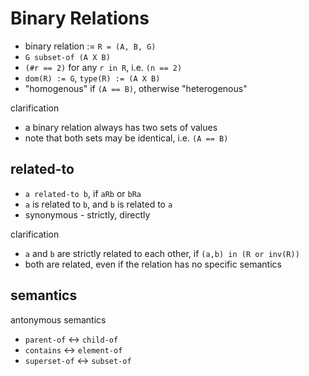 
<!-- ======================================================================= -->
# Binary Relations

* binary relation := `R = (A, B, G)`
* `G subset-of (A X B)`
* `(#r == 2)` for any `r in R`, i.e. `(n == 2)`
* `dom(R) := G`, `type(R) := (A X B)`
* "homogenous" if `(A == B)`, otherwise "heterogenous"

clarification

* a binary relation always has two sets of values
* note that both sets may be identical, i.e. `(A == B)`

<!-- ======================================================================= -->
## related-to

* `a related-to b`, if `aRb` or `bRa`
* `a` is related to `b`, and `b` is related to `a`
* synonymous - strictly, directly

clarification

* `a` and `b` are strictly related to each other, if `(a,b) in (R or inv(R))`
* both are related, even if the relation has no specific semantics

<!-- ======================================================================= -->
## semantics

antonymous semantics

* `parent-of` <-> `child-of`
* `contains` <-> `element-of`
* `superset-of` <-> `subset-of`
